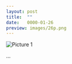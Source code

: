 ```yaml
---
layout: post
title:  ""
date:   0000-01-26
preview: images/26p.png
---
```


![Picture 1]({{site.baseurl}}/images/26.png?auto=yes)

...